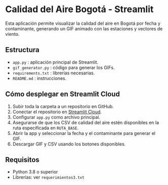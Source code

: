 # Calidad del Aire Bogotá - Streamlit

Esta aplicación permite visualizar la calidad del aire en Bogotá por fecha y contaminante, generando un GIF animado con las estaciones y vectores de viento.

## Estructura

- `app.py` : aplicación principal de Streamlit.
- `gif_generator.py` : código para generar los GIFs.
- `requirements.txt` : librerías necesarias.
- `README.md` : instrucciones.

## Cómo desplegar en Streamlit Cloud

1. Subir toda la carpeta a un repositorio en GitHub.
2. Conectar el repositorio en [Streamlit Cloud](https://streamlit.io/cloud).
3. Configurar `app.py` como archivo principal.
4. Asegurarse de que los CSV de calidad del aire estén disponibles en la ruta especificada en `RUTA_BASE`.
5. Abrir la app y seleccionar la fecha y el contaminante para generar el GIF.
6. Descargar GIF y CSV usando los botones disponibles.

## Requisitos

- Python 3.8 o superior
- Librerías: ver `requerimientos3.txt`
